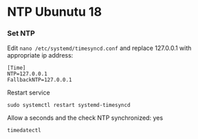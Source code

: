 # NTP Ubunutu 18

### Set NTP 

Edit ```nano /etc/systemd/timesyncd.conf``` and replace 127.0.0.1 with appropriate ip address:

```
[Time]
NTP=127.0.0.1
FallbackNTP=127.0.0.1
```

Restart service
```
sudo systemctl restart systemd-timesyncd
```

Allow a seconds and the check NTP synchronized: yes
```
timedatectl
```
